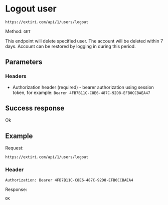 # Logout user

```https://extiri.com/api/1/users/logout```

Method: `GET`

This endpoint will delete specified user. The account will be deleted within 7 days. Account can be restored by logging in during this period.

## Parameters
### Headers
- Authorization header (required) - bearer authorization using session token, for example: `Bearer 4FB7B11C-C8E6-487C-92D8-EFB0CCBAEA47`

## Success response

Ok

## Example

Request:

```https://extiri.com/api/1/users/logout```

### Header

```
Authorization: Bearer 4FB7B11C-C8E6-487C-92D8-EFB0CCBAEA4
```

Response:

```
OK
```